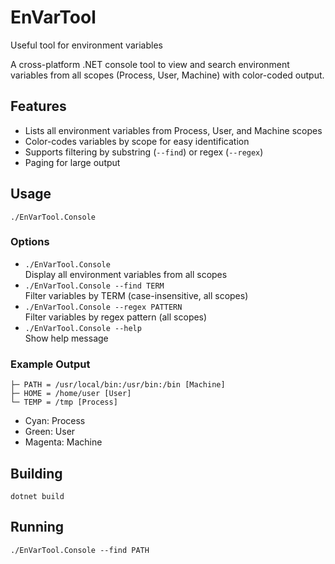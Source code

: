 # EnVarTool
Useful tool for environment variables

A cross-platform .NET console tool to view and search environment variables from all scopes (Process, User, Machine) with color-coded output.

## Features
- Lists all environment variables from Process, User, and Machine scopes
- Color-codes variables by scope for easy identification
- Supports filtering by substring (`--find`) or regex (`--regex`)
- Paging for large output

## Usage

```
./EnVarTool.Console
```

### Options

- `./EnVarTool.Console`  
  Display all environment variables from all scopes
- `./EnVarTool.Console --find TERM`  
  Filter variables by TERM (case-insensitive, all scopes)
- `./EnVarTool.Console --regex PATTERN`  
  Filter variables by regex pattern (all scopes)
- `./EnVarTool.Console --help`  
  Show help message

### Example Output

```
├─ PATH = /usr/local/bin:/usr/bin:/bin [Machine]
├─ HOME = /home/user [User]
└─ TEMP = /tmp [Process]
```

- Cyan: Process
- Green: User
- Magenta: Machine

## Building

```
dotnet build
```

## Running

```
./EnVarTool.Console --find PATH
```

